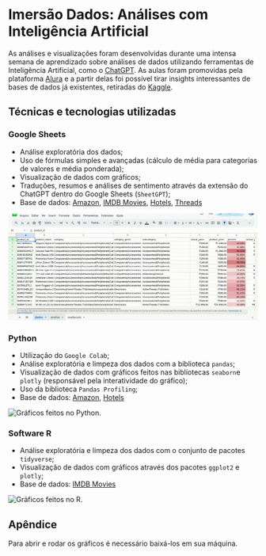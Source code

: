 
# Imersão Dados: Análises com Inteligência Artificial

As análises e visualizações foram desenvolvidas durante uma intensa semana de aprendizado sobre análises de dados utilizando ferramentas de Inteligência Artificial, como o [ChatGPT](https://chat.openai.com). As aulas foram promovidas pela plataforma [Alura](https://www.alura.com.br/) e a partir delas foi possível tirar insights interessantes de bases de dados já existentes, retiradas do [Kaggle](https://www.kaggle.com/).

## Técnicas e tecnologias utilizadas

### Google Sheets

- Análise exploratória dos dados;
- Uso de fórmulas simples e avançadas (cálculo de média para categorias de valores e média ponderada);
- Visualização de dados com gráficos;
- Traduções, resumos e análises de sentimento através da extensão do ChatGPT dentro do Google Sheets (`SheetGPT`);
- Base de dados: [Amazon](https://www.kaggle.com/datasets/karkavelrajaj/amazon-sales-dataset), [IMDB Movies](https://www.kaggle.com/datasets/harshitshankhdhar/imdb-dataset-of-top-1000-movies-and-tv-shows), [Hotels](https://www.kaggle.com/datasets/andrewgeorgeissac/hotels-in-munnar-kerala), [Threads](https://www.kaggle.com/datasets/saloni1712/threads-an-instagram-app-reviews)

![Análises e gráficos feitos no Google Sheets.](sheets.gif)

### Python

- Utilização do `Google Colab`;
- Análise exploratória e limpeza dos dados com a biblioteca `pandas`;
- Visualização de dados com gráficos feitos nas bibliotecas `seaborn`e `plotly` (responsável pela interatividade do gráfico);
- Uso da biblioteca `Pandas Profiling`;
- Base de dados: [Amazon](https://www.kaggle.com/datasets/karkavelrajaj/amazon-sales-dataset), [Hotels](https://www.kaggle.com/datasets/andrewgeorgeissac/hotels-in-munnar-kerala)

![Gráficos feitos no Python.](jogo.gif)

### Software R

- Análise exploratória e limpeza dos dados com o conjunto de pacotes `tidyverse`;
- Visualização de dados com gráficos através dos pacotes `ggplot2` e `plotly`;
- Base de dados: [IMDB Movies](https://www.kaggle.com/datasets/harshitshankhdhar/imdb-dataset-of-top-1000-movies-and-tv-shows)

![Gráficos feitos no R.](jogo.gif)
## Apêndice

Para abrir e rodar os gráficos é necessário baixá-los em sua máquina.